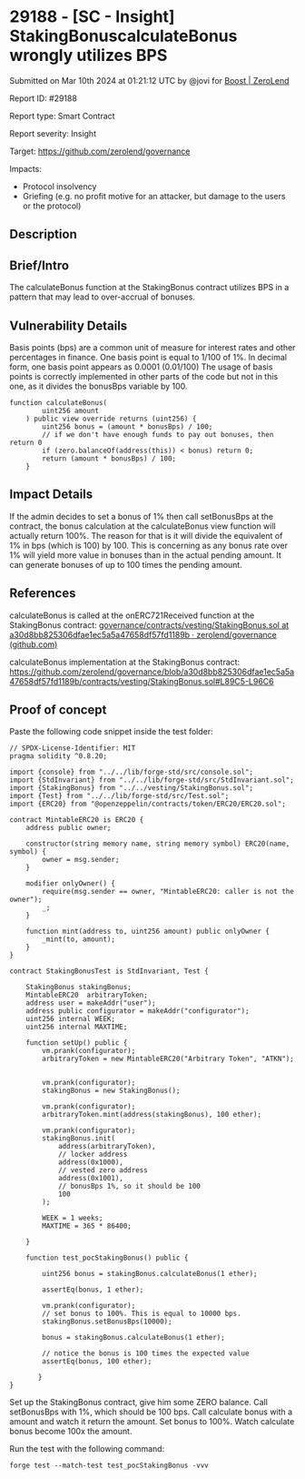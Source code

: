 # 29188 - \[SC - Insight] StakingBonuscalculateBonus wrongly utilizes BPS

Submitted on Mar 10th 2024 at 01:21:12 UTC by @jovi for [Boost | ZeroLend](https://immunefi.com/bounty/zerolend-boost/)

Report ID: #29188

Report type: Smart Contract

Report severity: Insight

Target: https://github.com/zerolend/governance

Impacts:

* Protocol insolvency
* Griefing (e.g. no profit motive for an attacker, but damage to the users or the protocol)

## Description

## Brief/Intro

The calculateBonus function at the StakingBonus contract utilizes BPS in a pattern that may lead to over-accrual of bonuses.

## Vulnerability Details

Basis points (bps) are a common unit of measure for interest rates and other percentages in finance. One basis point is equal to 1/100 of 1%. In decimal form, one basis point appears as 0.0001 (0.01/100) The usage of basis points is correctly implemented in other parts of the code but not in this one, as it divides the bonusBps variable by 100.

```solidity
function calculateBonus(
        uint256 amount
    ) public view override returns (uint256) {
        uint256 bonus = (amount * bonusBps) / 100;
        // if we don't have enough funds to pay out bonuses, then return 0
        if (zero.balanceOf(address(this)) < bonus) return 0;
        return (amount * bonusBps) / 100;
    }
```

## Impact Details

If the admin decides to set a bonus of 1% then call setBonusBps at the contract, the bonus calculation at the calculateBonus view function will actually return 100%. The reason for that is it will divide the equivalent of 1% in bps (which is 100) by 100. This is concerning as any bonus rate over 1% will yield more value in bonuses than in the actual pending amount. It can generate bonuses of up to 100 times the pending amount.

## References

calculateBonus is called at the onERC721Received function at the StakingBonus contract: [governance/contracts/vesting/StakingBonus.sol at a30d8bb825306dfae1ec5a5a47658df57fd1189b · zerolend/governance (github.com)](https://github.com/zerolend/governance/blob/a30d8bb825306dfae1ec5a5a47658df57fd1189b/contracts/vesting/StakingBonus.sol#L68)

calculateBonus implementation at the StakingBonus contract: https://github.com/zerolend/governance/blob/a30d8bb825306dfae1ec5a5a47658df57fd1189b/contracts/vesting/StakingBonus.sol#L89C5-L96C6

## Proof of concept

Paste the following code snippet inside the test folder:

```solidity
// SPDX-License-Identifier: MIT
pragma solidity ^0.8.20;

import {console} from "../../lib/forge-std/src/console.sol";
import {StdInvariant} from "../../lib/forge-std/src/StdInvariant.sol";
import {StakingBonus} from "../../vesting/StakingBonus.sol";
import {Test} from "../../lib/forge-std/src/Test.sol";
import {ERC20} from "@openzeppelin/contracts/token/ERC20/ERC20.sol";

contract MintableERC20 is ERC20 {
    address public owner;

    constructor(string memory name, string memory symbol) ERC20(name, symbol) {
        owner = msg.sender;
    }

    modifier onlyOwner() {
        require(msg.sender == owner, "MintableERC20: caller is not the owner");
        _;
    }

    function mint(address to, uint256 amount) public onlyOwner {
        _mint(to, amount);
    }
}

contract StakingBonusTest is StdInvariant, Test {

    StakingBonus stakingBonus;
    MintableERC20  arbitraryToken;
    address user = makeAddr("user");
    address public configurator = makeAddr("configurator");
    uint256 internal WEEK;
    uint256 internal MAXTIME;

    function setUp() public {
        vm.prank(configurator);
        arbitraryToken = new MintableERC20("Arbitrary Token", "ATKN");


        vm.prank(configurator);
        stakingBonus = new StakingBonus();

        vm.prank(configurator);
        arbitraryToken.mint(address(stakingBonus), 100 ether);

        vm.prank(configurator);
        stakingBonus.init(
            address(arbitraryToken),
            // locker address
            address(0x1000),
            // vested zero address
            address(0x1001),
            // bonusBps 1%, so it should be 100
            100
        );

        WEEK = 1 weeks;
        MAXTIME = 365 * 86400;

    }

    function test_pocStakingBonus() public {

        uint256 bonus = stakingBonus.calculateBonus(1 ether);

        assertEq(bonus, 1 ether);

        vm.prank(configurator);
        // set bonus to 100%. This is equal to 10000 bps.
        stakingBonus.setBonusBps(10000);

        bonus = stakingBonus.calculateBonus(1 ether);

        // notice the bonus is 100 times the expected value
        assertEq(bonus, 100 ether);

       }
}
```

Set up the StakingBonus contract, give him some ZERO balance. Call setBonusBps with 1%, which should be 100 bps. Call calculate bonus with a amount and watch it return the amount. Set bonus to 100%. Watch calculate bonus become 100x the amount.

Run the test with the following command:

```shell
forge test --match-test test_pocStakingBonus -vvv
```
